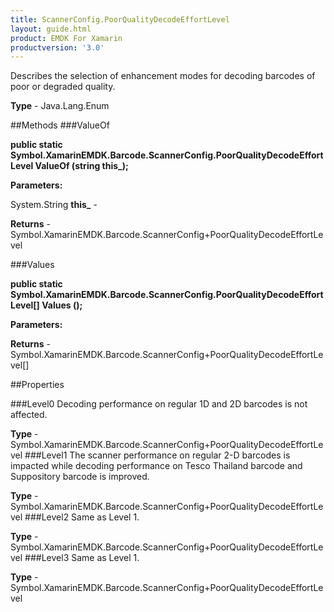 ```yaml
---
title: ScannerConfig.PoorQualityDecodeEffortLevel
layout: guide.html
product: EMDK For Xamarin 
productversion: '3.0' 
---
```

Describes the selection of enhancement modes for decoding barcodes of poor or degraded quality.

**Type** - Java.Lang.Enum

##Methods
###ValueOf

**public static Symbol.XamarinEMDK.Barcode.ScannerConfig.PoorQualityDecodeEffortLevel ValueOf (string this_);**


        

**Parameters:**

System.String **this_**  - 
        

**Returns** - Symbol.XamarinEMDK.Barcode.ScannerConfig+PoorQualityDecodeEffortLevel

###Values

**public static Symbol.XamarinEMDK.Barcode.ScannerConfig.PoorQualityDecodeEffortLevel[] Values ();**


        

**Parameters:**

**Returns** - Symbol.XamarinEMDK.Barcode.ScannerConfig+PoorQualityDecodeEffortLevel[]

##Properties

###Level0
Decoding performance on regular 1D and 2D barcodes is not affected.

**Type** - Symbol.XamarinEMDK.Barcode.ScannerConfig+PoorQualityDecodeEffortLevel
###Level1
The scanner performance on regular 2-D barcodes is impacted while decoding performance on Tesco Thailand barcode and Suppository barcode is improved.

**Type** - Symbol.XamarinEMDK.Barcode.ScannerConfig+PoorQualityDecodeEffortLevel
###Level2
Same as Level 1.

**Type** - Symbol.XamarinEMDK.Barcode.ScannerConfig+PoorQualityDecodeEffortLevel
###Level3
Same as Level 1.

**Type** - Symbol.XamarinEMDK.Barcode.ScannerConfig+PoorQualityDecodeEffortLevel
